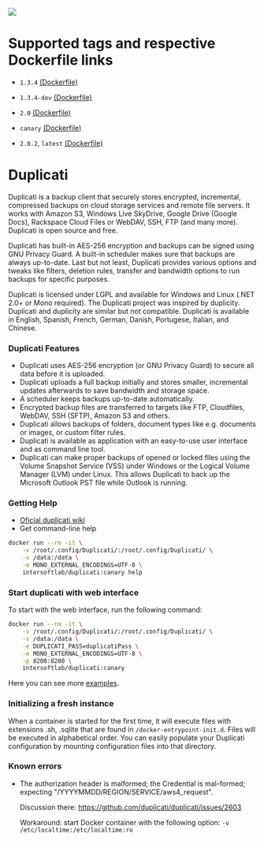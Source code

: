 [![](https://images.microbadger.com/badges/image/intersoftlab/duplicati.svg)](https://microbadger.com/images/intersoftlab/duplicati "Get your own image badge on microbadger.com")

# Supported tags and respective Dockerfile links #
  - `1.3.4` [(Dockerfile)](https://github.com/dmitryint/docker-duplicati/blob/duplicati_1.3.4/Dockerfile)
  - `1.3.4-dev` [(Dockerfile)](https://github.com/dmitryint/docker-duplicati/blob/duplicati_1.3.4-dev/Dockerfile)
  - `2.0` [(Dockerfile)](https://github.com/dmitryint/docker-duplicati/blob/duplicati_2.0/Dockerfile)
  - `canary` [(Dockerfile)](https://github.com/dmitryint/docker-duplicati/tree/duplicati_canary)

  - `2.0.2`, `latest` [(Dockerfile)](https://github.com/dmitryint/docker-duplicati/blob/duplicati_canary/Dockerfile)
  
# Duplicati #
Duplicati is a backup client that securely stores encrypted, incremental, compressed backups on cloud storage services and remote file servers. It works with Amazon S3, Windows Live SkyDrive, Google Drive (Google Docs), Rackspace Cloud Files or WebDAV, SSH, FTP (and many more). Duplicati is open source and free.

Duplicati has built-in AES-256 encryption and backups can be signed using GNU Privacy Guard. A built-in scheduler makes sure that backups are always up-to-date. Last but not least, Duplicati provides various options and tweaks like filters, deletion rules, transfer and bandwidth options to run backups for specific purposes.

Duplicati is licensed under LGPL and available for Windows and Linux (.NET 2.0+ or Mono required). The Duplicati project was inspired by duplicity. Duplicati and duplicity are similar but not compatible. Duplicati is available in English, Spanish, French, German, Danish, Portugese, Italian, and Chinese.

### Duplicati Features ###
* Duplicati uses AES-256 encryption (or GNU Privacy Guard) to secure all data before it is uploaded.
* Duplicati uploads a full backup initially and stores smaller, incremental updates afterwards to save bandwidth and storage space.
* A scheduler keeps backups up-to-date automatically.
* Encrypted backup files are transferred to targets like FTP, Cloudfiles, WebDAV, SSH (SFTP), Amazon S3 and others.
* Duplicati allows backups of folders, document types like e.g. documents or images, or custom filter rules. 
* Duplicati is available as application with an easy-to-use user interface and as command line tool.
* Duplicati can make proper backups of opened or locked files using the Volume Snapshot Service (VSS) under Windows or the Logical Volume Manager (LVM) under Linux. This allows Duplicati to back up the Microsoft Outlook PST file while Outlook is running.

### Getting Help ###
* [Oficial duplicati wiki](https://github.com/duplicati/duplicati/wiki)
* Get command-line help
```bash
docker run --rm -it \
    -v /root/.config/Duplicati/:/root/.config/Duplicati/ \
    -v /data:/data \
    -e MONO_EXTERNAL_ENCODINGS=UTF-8 \
    intersoftlab/duplicati:canary help
```

### Start duplicati with web interface ###
To start with the web interface, run the following command:
```bash
docker run --rm -it \
    -v /root/.config/Duplicati/:/root/.config/Duplicati/ \
    -v /data:/data \
    -e DUPLICATI_PASS=duplicatiPass \
    -e MONO_EXTERNAL_ENCODINGS=UTF-8 \
    -p 8200:8200 \
    intersoftlab/duplicati:canary
```

Here you can see more [examples](examples).

### Initializing a fresh instance ###
When a container is started for the first time, it will execute files with extensions .sh, .sqlite that are found in `/docker-entrypoint-init.d`. Files will be executed in alphabetical order.
You can easily populate your Duplicati configuration by mounting configuration files into that directory.

### Known errors ###

- The authorization header is malformed; the Credential is mal-formed; expecting "/YYYYMMDD/REGION/SERVICE/aws4_request".

  Discussion there: https://github.com/duplicati/duplicati/issues/2603

  Workaround: start Docker container with the following option: `-v /etc/localtime:/etc/localtime:ro`
  